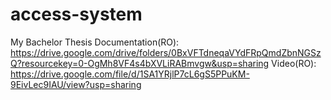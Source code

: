# access-system
My Bachelor Thesis
Documentation(RO): https://drive.google.com/drive/folders/0BxVFTdneqaVYdFRpQmdZbnNGSzQ?resourcekey=0-OgMh8VF4s4bXVLiRABmvgw&usp=sharing
Video(RO): https://drive.google.com/file/d/1SA1YRjlP7cL6gS5PPuKM-9EivLec9IAU/view?usp=sharing

